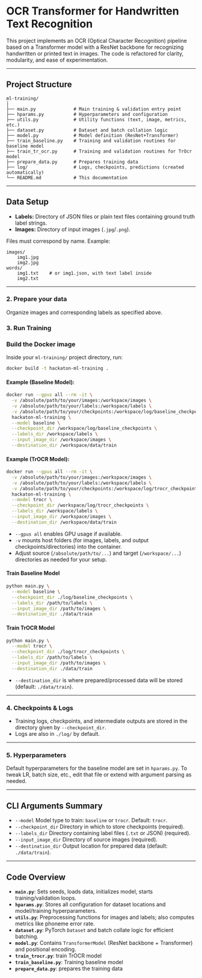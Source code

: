 # OCR Transformer for Handwritten Text Recognition

This project implements an OCR (Optical Character Recognition) pipeline based on a Transformer model with a ResNet backbone for recognizing handwritten or printed text in images. The code is refactored for clarity, modularity, and ease of experimentation.

---

## Project Structure

```
ml-training/
│
├── main.py              # Main training & validation entry point
├── hparams.py           # Hyperparameters and configuration
├── utils.py             # Utility functions (text, image, metrics, etc.)
├── dataset.py           # Dataset and batch collation logic
├── model.py             # Model definition (ResNet+Transformer)
├── train_baseline.py    # Training and validation routines for baseline model 
├── train_tr_ocr.py      # Training and validation routines for TrOcr model
├── prepare_data.py      # Prepares training data
├── log/                 # Logs, checkpoints, predictions (created automatically)
└── README.md            # This documentation
```

---

## Data Setup

- **Labels:** Directory of JSON files or plain text files containing ground truth label strings.
- **Images:** Directory of input images (`.jpg`/`.png`).

Files must correspond by name. Example:

```
images/
    img1.jpg
    img2.jpg
words/
    img1.txt    # or img1.json, with text label inside
    img2.txt
```

---

### 2. Prepare your data

Organize images and corresponding labels as specified above.

### 3. Run Training

### Build the Docker image

Inside your `ml-training/` project directory, run:

```bash
docker build -t hackaton-ml-training .
```

#### **Example (Baseline Model):**
```bash
docker run --gpus all --rm -it \
  -v /absolute/path/to/your/images:/workspace/images \
  -v /absolute/path/to/your/labels:/workspace/labels \
  -v /absolute/path/to/your/checkpoints:/workspace/log/baseline_checkpoints \
  hackaton-ml-training \
  --model baseline \
  --checkpoint_dir /workspace/log/baseline_checkpoints \
  --labels_dir /workspace/labels \
  --input_image_dir /workspace/images \
  --destination_dir /workspace/data/train
```

#### **Example (TrOCR Model):**
```bash
docker run --gpus all --rm -it \
  -v /absolute/path/to/your/images:/workspace/images \
  -v /absolute/path/to/your/labels:/workspace/labels \
  -v /absolute/path/to/your/checkpoints:/workspace/log/trocr_checkpoints \
  hackaton-ml-training \
  --model trocr \
  --checkpoint_dir /workspace/log/trocr_checkpoints \
  --labels_dir /workspace/labels \
  --input_image_dir /workspace/images \
  --destination_dir /workspace/data/train
```

- `--gpus all` enables GPU usage if available.
- `-v` mounts host folders (for images, labels, and output checkpoints/directories) into the container.
- Adjust source (`/absolute/path/to/...`) and target (`/workspace/...`) directories as needed for your setup.

#### Train Baseline Model

```bash
python main.py \
  --model baseline \
  --checkpoint_dir ./log/baseline_checkpoints \
  --labels_dir /path/to/labels \
  --input_image_dir /path/to/images \
  --destination_dir ./data/train
```

#### Train TrOCR Model

```bash
python main.py \
  --model trocr \
  --checkpoint_dir ./log/trocr_checkpoints \
  --labels_dir /path/to/labels \
  --input_image_dir /path/to/images \
  --destination_dir ./data/train
```
- `--destination_dir` is where prepared/processed data will be stored (default: `./data/train`).

---

### 4. Checkpoints & Logs

- Training logs, checkpoints, and intermediate outputs are stored in the directory given by `--checkpoint_dir`.
- Logs are also in `./log/` by default.

---

### 5. Hyperparameters

Default hyperparameters for the baseline model are set in `hparams.py`. To tweak LR, batch size, etc., edit that file or extend with argument parsing as needed.

---

## CLI Arguments Summary

- `--model`          Model type to train: `baseline` or `trocr`. Default: `trocr`.
- `--checkpoint_dir` Directory in which to store checkpoints (required).
- `--labels_dir`     Directory containing label files (`.txt` or JSON) (required).
- `--input_image_dir` Directory of source images (required).
- `--destination_dir` Output location for prepared data (default: `./data/train`).

---

## Code Overview

- **`main.py`**: Sets seeds, loads data, initializes model, starts training/validation loops.
- **`hparams.py`**: Stores all configuration for dataset locations and model/training hyperparameters.
- **`utils.py`**: Preprocessing functions for images and labels; also computes metrics like phoneme error rate.
- **`dataset.py`**: PyTorch `Dataset` and batch collate logic for efficient batching.
- **`model.py`**: Contains `TransformerModel` (ResNet backbone + Transformer) and positional encoding.
- **`train_trocr.py`**: train TrOCR model
- **`train_baseline.py`**: Training baseline model
- **`prepare_data.py`**: prepares the training data 
